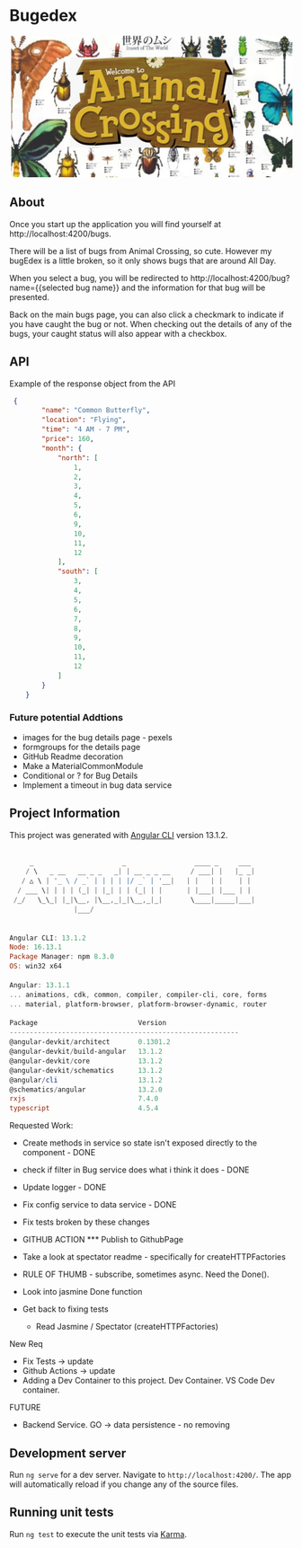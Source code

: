 # Bugedex

![Animal Crossing Title image](src/assets/images/bugReadmeimage.jpg)

## About

Once you start up the application you will find yourself at http://localhost:4200/bugs.

There will be a list of bugs from Animal Crossing, so cute. However my bugEdex is a little broken, so it only shows bugs that are around All Day.

When you select a bug, you will be redirected to http://localhost:4200/bug?name={{selected bug name}} and the information for that bug will be presented.

Back on the main bugs page, you can also click a checkmark to indicate if you have caught the bug or not. When checking out the details of any of the bugs, your caught status will also appear with a checkbox.

## API

Example of the response object from the API

```json
 {
        "name": "Common Butterfly",
        "location": "Flying",
        "time": "4 AM - 7 PM",
        "price": 160,
        "month": {
            "north": [
                1,
                2,
                3,
                4,
                5,
                6,
                9,
                10,
                11,
                12
            ],
            "south": [
                3,
                4,
                5,
                6,
                7,
                8,
                9,
                10,
                11,
                12
            ]
        }
    }
```


### Future potential Addtions

- images for the bug details page - pexels
- formgroups for the details page
- GitHub Readme decoration
- Make a MaterialCommonModule
- Conditional or ? for Bug Details
- Implement a timeout in bug data service



## Project Information

This project was generated with [Angular CLI](https://github.com/angular/angular-cli) version 13.1.2.


``` powershell

     _                      _                 ____ _     ___
    / \   _ __   __ _ _   _| | __ _ _ __     / ___| |   |_ _|
   / △ \ | '_ \ / _` | | | | |/ _` | '__|   | |   | |    | |
  / ___ \| | | | (_| | |_| | | (_| | |      | |___| |___ | |
 /_/   \_\_| |_|\__, |\__,_|_|\__,_|_|       \____|_____|___|
                |___/
    

Angular CLI: 13.1.2
Node: 16.13.1
Package Manager: npm 8.3.0
OS: win32 x64

Angular: 13.1.1
... animations, cdk, common, compiler, compiler-cli, core, forms
... material, platform-browser, platform-browser-dynamic, router

Package                         Version
---------------------------------------------------------
@angular-devkit/architect       0.1301.2
@angular-devkit/build-angular   13.1.2
@angular-devkit/core            13.1.2
@angular-devkit/schematics      13.1.2
@angular/cli                    13.1.2
@schematics/angular             13.2.0
rxjs                            7.4.0
typescript                      4.5.4

```

Requested Work:
- Create methods in service so state isn't exposed directly to the component - DONE
- check if filter in Bug service does what i think it does - DONE
- Update logger - DONE
- Fix config service to data service - DONE
- Fix tests broken by these changes
- GITHUB ACTION *** Publish to GithubPage
- Take a look at spectator readme - specifically for createHTTPFactories
- RULE OF THUMB - subscribe, sometimes async. Need the Done().
- Look into jasmine Done function


- Get back to fixing tests
    - Read Jasmine / Spectator (createHTTPFactories)
    
New Req
- Fix Tests -> update
- Github Actions -> update
- Adding a Dev Container to this project. Dev Container. VS Code Dev container.

FUTURE
- Backend Service. GO -> data persistence - no removing


## Development server

Run `ng serve` for a dev server. Navigate to `http://localhost:4200/`. The app will automatically reload if you change any of the source files.

## Running unit tests

Run `ng test` to execute the unit tests via [Karma](https://karma-runner.github.io).



